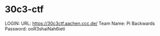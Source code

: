30c3-ctf
========

LOGIN:
URL: https://30c3ctf.aachen.ccc.de/
Team Name: Pi Backwards
Password: ooR3shaiNah6ieti

